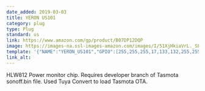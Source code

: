 ```yaml
---
date_added: 2019-03-03
title: YERON US101
category: plug
type: Plug
standard: us
link: https://www.amazon.com/gp/product/B07DP12DQP
image: https://images-na.ssl-images-amazon.com/images/I/51XjHkiaVrL._SL1203_.jpg
template: '{"NAME":"YERON_US101","GPIO":[255,255,255,17,133,132,255,255,131,56,21,255,255],"FLAG":0,"BASE":18}' 
link_alt: 
---
```



HLW812 Power monitor chip. Requires developer branch of Tasmota sonoff.bin file. Used Tuya Convert to load Tasmota OTA.





